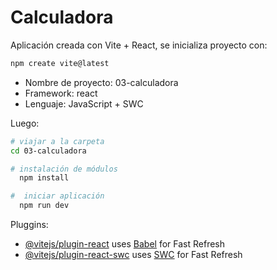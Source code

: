 # Calculadora

Aplicación creada con Vite + React, se inicializa proyecto con:

```sh
npm create vite@latest
```

-   Nombre de proyecto: 03-calculadora
-   Framework: react
-   Lenguaje: JavaScript + SWC

Luego:

```sh
# viajar a la carpeta
cd 03-calculadora

# instalación de módulos
  npm install

#  iniciar aplicación
  npm run dev
```

Pluggins:

-   [@vitejs/plugin-react](https://github.com/vitejs/vite-plugin-react/blob/main/packages/plugin-react/README.md) uses [Babel](https://babeljs.io/) for Fast Refresh
-   [@vitejs/plugin-react-swc](https://github.com/vitejs/vite-plugin-react-swc) uses [SWC](https://swc.rs/) for Fast Refresh
